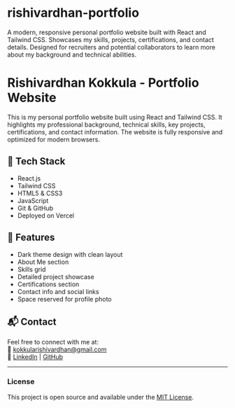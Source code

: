 # rishivardhan-portfolio
A modern, responsive personal portfolio website built with React and Tailwind CSS. Showcases my skills, projects, certifications, and contact details. Designed for recruiters and potential collaborators to learn more about my background and technical abilities.
# Rishivardhan Kokkula - Portfolio Website

This is my personal portfolio website built using React and Tailwind CSS. It highlights my professional background, technical skills, key projects, certifications, and contact information. The website is fully responsive and optimized for modern browsers.

## 🔧 Tech Stack
- React.js
- Tailwind CSS
- HTML5 & CSS3
- JavaScript
- Git & GitHub
- Deployed on Vercel

## 📌 Features
- Dark theme design with clean layout
- About Me section
- Skills grid
- Detailed project showcase
- Certifications section
- Contact info and social links
- Space reserved for profile photo

## 📬 Contact
Feel free to connect with me at:  
📧 kokkularishivardhan@gmail.com  
🔗 [LinkedIn](#) | [GitHub](#)

---

### License
This project is open source and available under the [MIT License](LICENSE).
